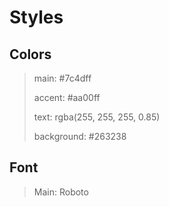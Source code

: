 # Styles

## Colors
> main: #7c4dff
>
> accent: #aa00ff
>
> text: rgba(255, 255, 255, 0.85)
>
> background: #263238

## Font
> Main: Roboto
